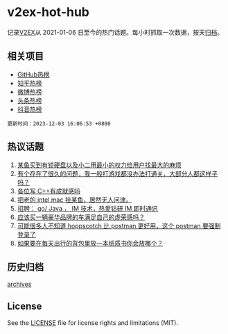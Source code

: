 # v2ex-hot-hub

 记录[V2EX](https://www.v2ex.com/)从 2021-01-06 日至今的热门话题。每小时抓取一次数据，按天[归档](archives)。
 
 ## 相关项目

- [GitHub热榜](https://github.com/it985/github-hot-hub)
- [知乎热榜](https://github.com/it985/zhihu-hot-hub)
- [微博热榜](https://github.com/it985/weibo-hot-hub)
- [头条热榜](https://github.com/it985/toutiao-hot-hub)
- [抖音热榜](https://github.com/it985/douyin-hot-hub)


 `更新时间：2023-12-03 16:06:53 +0800`

## 热议话题

1. [某鱼买到有锁硬盘以及小二用最小的权力给用户找最大的麻烦](https://www.v2ex.com/t/997141)
1. [有个存在了很久的问题，我一般打游戏都没办法打通关，大部分人都这样子吗？](https://www.v2ex.com/t/997107)
1. [各位写 C++有成就感吗](https://www.v2ex.com/t/997106)
1. [把老的 intel mac 挂某鱼，居然无人问津。](https://www.v2ex.com/t/997171)
1. [招聘： go/ Java ， IM 技术，热爱钻研 IM 即时通讯](https://www.v2ex.com/t/997154)
1. [应该买一辆豪华品牌的车满足自己的虚荣感吗？](https://www.v2ex.com/t/997187)
1. [可能很多人不知道 hoppscotch 比 postman 更好用，这个 postman 要强制登录了](https://www.v2ex.com/t/997157)
1. [如果要在每天出行的背包里放一本纸质书你会放哪个？](https://www.v2ex.com/t/997103)

## 历史归档

[archives](archives)

## License

See the [LICENSE](LICENSE) file for license rights and limitations (MIT).
